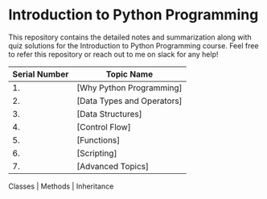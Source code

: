 # Introduction to Python Programming

This repository contains the detailed notes and summarization along with quiz solutions for the Introduction to Python Programming course. Feel free to refer this repository or reach out to me on slack for any help!

|  **Serial Number** | **Topic Name**   | 
|---|---|
| 1. |  [Why Python Programming] | 
| 2. |  [Data Types and Operators] |
| 3. |  [Data Structures] |
| 4. |  [Control Flow] |
| 5. |  [Functions] |
| 6. |  [Scripting] |
| 7. |  [Advanced Topics] |

Classes | Methods | Inheritance

